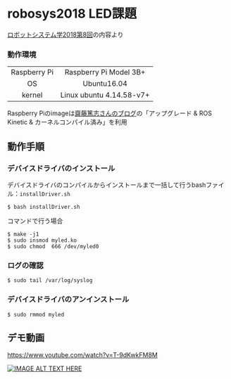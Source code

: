 # robosys2018 LED課題

[ロボットシステム学2018第8回](https://github.com/ryuichiueda/robosys2018/blob/master/06.md)の内容より

### 動作環境

|||
|:--:|:--:|
|Raspberry Pi|Raspberry Pi Model 3B+|
|OS| Ubuntu16.04|
|kernel|Linux ubuntu 4.14.58-v7+|

Raspberry Piのimageは[齋藤篤志さんのブログ](https://www.asrobot.me/entry/2018/07/11/001603/)の「アップグレード & ROS Kinetic & カーネルコンパイル済み」を利用


## 動作手順

### デバイスドライバのインストール

デバイスドライバのコンパイルからインストールまで一括して行うbashファイル：`installDriver.sh`

```
$ bash installDriver.sh
```

コマンドで行う場合
```
$ make -j1
$ sudo insmod myled.ko
$ sudo chmod  666 /dev/myled0
```

### ログの確認
```
$ sudo tail /var/log/syslog
```

### デバイスドライバのアンインストール
```
$ sudo rmmod myled
```

## デモ動画

https://www.youtube.com/watch?v=T-9dKwkFM8M

[![IMAGE ALT TEXT HERE](https://www.youtube.com/vi/T-9dKwkFM8M/0.jpg)](https://www.youtube.com/watch?v=T-9dKwkFM8M)

